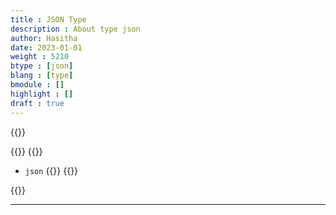 ```yaml
---
title : JSON Type
description : About type json
author: Hasitha
date: 2023-01-01
weight : 5210
btype : [json]
blang : [type]
bmodule : []
highlight : []
draft : true
---
```

{{<md class="summary">}} 

{{</md>}}
{{<md class="syntax">}}
* `json`
<small></small>
{{</md>}}
{{<md class="tldr">}}
 
{{</md>}}
<!--more-->
<hr>